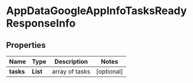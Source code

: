 # AppDataGoogleAppInfoTasksReadyResponseInfo


## Properties

| Name | Type | Description | Notes |
|------------ | ------------- | ------------- | -------------|
**tasks** | **List<AppDataGoogleAppInfoTasksReadyTaskInfo>** | array of tasks |[optional]|